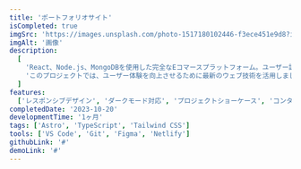 ```yaml
---
title: 'ポートフォリオサイト'
isCompleted: true
imgSrc: 'https://images.unsplash.com/photo-1517180102446-f3ece451e9d8?ixlib=rb-4.0.3&ixid=MnwxMjA3fDB8MHxwaG90by1wYWdlfHx8fGVufDB8fHx8&auto=format&fit=crop&w=1770&q=80'
imgAlt: '画像'
description:
  [
    'React、Node.js、MongoDBを使用した完全なEコマースプラットフォーム。ユーザー認証、商品検索、カート機能、決済処理を実装しました。',
    'このプロジェクトでは、ユーザー体験を向上させるために最新のウェブ技術を活用しました。レスポンシブデザインを採用し、あらゆるデバイスで最適な表示を実現しています。また、パフォーマンスの最適化にも注力し、高速な読み込み時間を実現しました。',
  ]
features:
  ['レスポンシブデザイン', 'ダークモード対応', 'プロジェクトショーケース', 'コンタクトフォーム']
completedDate: '2023-10-20'
developmentTime: '1ヶ月'
tags: ['Astro', 'TypeScript', 'Tailwind CSS']
tools: ['VS Code', 'Git', 'Figma', 'Netlify']
githubLink: '#'
demoLink: '#'
---
```

